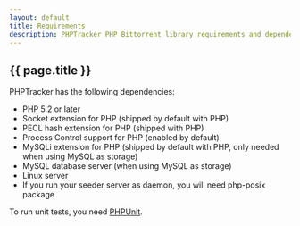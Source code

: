 ```yaml
---
layout: default
title: Requirements
description: PHPTracker PHP Bittorrent library requirements and dependencies.
---
```

## {{ page.title }} ##

PHPTracker has the following dependencies:

*   PHP 5.2 or later
*   Socket extension for PHP (shipped by default with PHP)
*   PECL hash extension for PHP (shipped with PHP)
*   Process Control support for PHP (enabled by default)
*   MySQLi extension for PHP (shipped by default with PHP, only needed when using MySQL as storage)
*   MySQL database server (when using MySQL as storage)
*   Linux server
*   If you run your seeder server as daemon, you will need php-posix package

  
To run unit tests, you need [PHPUnit][1].

 [1]: https://github.com/sebastianbergmann/phpunit/